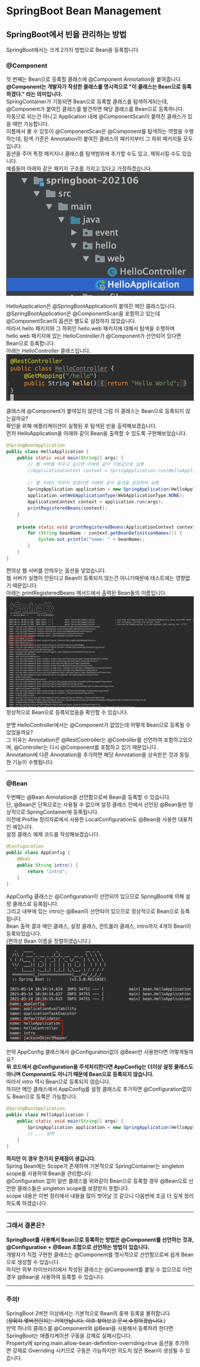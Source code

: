 # SpringBoot Bean Management  

## SpringBoot에서 빈을 관리하는 방법  

SpringBoot에서는 크게 2가지 방법으로 Bean을 등록합니다.  

### @Component
첫 번째는 Bean으로 등록할 클래스에 @Component Annotation을 붙여줍니다.  
__@Component는 개발자가 작성한 클래스를 명시적으로 "이 클래스는 Bean으로 등록하겠다." 라는 의미입니다.__  
SpringContainer가 기동되면 Bean으로 등록할 클래스를 탐색하게되는데, @Component가 붙여진 클래스를 발견하면 해당 클래스를 Bean으로 등록하니다.  
자동으로 되는건 아니고 Application 내에 @ComponentScan이 붙여진 클래스가 있을 때만 가능합니다.  
이름에서 볼 수 있듯이 @ComponentScan은 @Component를 탐색하는 역할을 수행하는데, 탐색 기준은 Annotation이 붙여진 클래스의 패키지부터 그 하위 패키지들 모두 입니다.  
옵션을 주어 특정 패키지나 클래스를 탐색범위에 추가할 수도 있고, 제외시킬 수도 있습니다.  
예를들어 아래와 같은 패키지 구조를 가지고 있다고 가정하겠습니다.  
![Alt](/images/2021-06/springboot-bean-componentscan-package.png)  

HelloApplication은 @SpringBootApplication이 붙여진 메인 클래스입니다.  
@SpringBootApplication은 @ComponentScan을 포함하고 있는데 @ComponentScan의 옵션은 별도로 설정하지 않았습니다.  
따라서 hello 패키지와 그 하위인 hello.web 패키지에 대해서 탐색을 수행하며 hello.web 패키지에 있는 HelloController가 @Component가 선언되어 있다면 Bean으로 등록합니다.  
아래는 HelloController 클래스입니다.  
![Alt](/images/2021-06/springboot-bean-restcontroller.png)  

클래스에 @Component가 붙여있지 않은데 그럼 이 클래스는 Bean으로 등록되지 않는걸까요?  
확인을 위해 애플리케이션이 실행된 후 탐색된 빈을 출력해보겠습니다.  
먼저 HelloApplication을 아래와 같이 Bean을 출력할 수 있도록 구현해보았습니다.  
```java
@SpringBootApplication
public class HelloApplication {
    public static void main(String[] args) {
        // 웹 서버를 띄우고 싶다면 아래와 같이 기본값으로 실행
        //ApplicationContext context = SpringApplication.run(HelloApplication.class, args);

        // 웹 서버는 띄우지 않겠다면 아래와 같이 옵션을 설정하여 실행
        SpringApplication application = new SpringApplication(HelloApplication.class);
        application.setWebApplicationType(WebApplicationType.NONE);
        ApplicationContext context = application.run(args);
        printRegisteredBeans(context);
    }

    private static void printRegisteredBeans(ApplicationContext context) {
        for (String beanName : context.getBeanDefinitionNames()) {
            System.out.println("name: " + beanName);
        }
    }
}
```  
편의상 웹 서버를 안띄우는 옵션을 넣었습니다.  
웹 서버가 실행이 안된다고 Bean이 등록되지 않는건 아니기때문에 테스트에는 영향없기 때문입니다.  
아래는 printRegisteredBeans 메서드에서 출력된 Bean들의 이름입니다.  
![Alt](/images/2021-06/springboot-bean-print-allbeans.png)  
정상적으로 Bean으로 등록되었음을 확인할 수 있습니다.  

분명 HelloController에서는 @Component가 없었는데 어떻게 Bean으로 등록될 수 있었을까요?  
그 이유는 Annotation은 @RestController는 @Controller를 선언하여 포함하고있으며, @Controller는 다시 @Component를 포함하고 있기 때문입니다.  
Annotation에 다른 Annotation을 추가하면 해당 Annotation을 상속받은 것과 동일한 기능이 수행됩니다.  

<hr>

### @Bean  
두번째는 @Bean Annotation을 선언함으로써 Bean을 등록할 수 있습니다.  
단, @Bean은 단독으로는 사용될 수 없으며 설정 클래스 안에서 선언된 @Bean들만 정상적으로 SpringContainer에 등록됩니다.  
이전에 Profile 정리자료에서 사용한 LocalConfiguration도 @Bean을 사용한 대표적인 예입니다.  
설정 클래스 예제 코드를 작성해보겠습니다.
```java
@Configuration
public class AppConfig {
    @Bean
    public String intro() {
        return "intro";
    }
}
``` 

AppConfig 클래스는 @Configuration이 선언되어 있으므로 SpringBoot에 의해 설정 클래스로 등록됩니다.  
그리고 내부에 있는 intro는 @Bean이 선언되어 있으므로 정상적으로 Bean으로 등록됩니다.  
Bean 출력 결과 메인 클래스, 설정 클래스, 컨트롤러 클래스, intro까지 4개의 Bean이 등록되었습니다.  
(편의상 Bean 이름을 정렬하였습니다.)
![Alt](/images/2021-06/springboot-bean-print-use-config.png)  

만약 AppConfig 클래스에서 @Configuration없이 @Bean만 사용한다면 어떻게될까요?  
__위 코드에서 @Configuration을 주석처리한다면 AppConfig는 더이상 설정 클래스도 아니며 Component도 아니기 때문에 Bean으로 등록되지 않습니다.__  
따라서 intro 역시 Bean으로 등록되지 않습니다.  
하지만 메인 클래스에서 AppConfig를 설정 클래스로 추가하면 @Configuration없이도 Bean으로 등록은 가능합니다.  
```java
@SpringBootApplication
public class HelloApplication {
    public static void main(String[] args) {
        SpringApplication application = new SpringApplication(HelloApplication.class, AppConfig.class);
        // ... 생략
    }
}
```  

__하지만 이 경우 한가지 문제점이 생깁니다.__  
Spring Bean에는 Scope가 존재하며 기본적으로 SpringContainer는 singleton scope를 사용하여 Bean을 관리합니다.  
@Configuration 없이 일반 클래스를 위와같이 Bean으로 등록할 경우 @Bean으로 선언한 클래스들은 singleton scope를 보장받지 못합니다.  
scope 내용은 이번 정리에서 내용을 많이 벗어날 것 같으니 다음번에 조금 더 깊게 정리하도록 하겠습니다.  

<hr>

### 그래서 결론은?  

__SpringBoot를 사용해서 Bean으로 등록하는 방법은 @Component를 선언하는 것과, @Configuration + @Bean 조합으로 선언하는 방법이 있습니다.__  
개발자가 직접 구현한 클래스는 @Component를 명시적으로 선언함으로써 쉽게 Bean으로 생성할 수 있습니다.  
하지만 외부 라이브러리에서 작성된 클래스는 @Component를 붙일 수 없으므로 이런 경우 @Bean을 사용하여 등록할 수 있습니다.  

<hr>

### 주의!  
SpringBoot 2버전 이상에서는 기본적으로 Bean의 중복 등록을 불허합니다.  
(~~정확히 몇버전인지는 기억안납니다. 이후 찾아보고 문서 수정하겠습니다.~~)   
만약 하나의 클래스를 @Component와 @Bean을 사용해서 등록하려 한다면 SpringBoot는 애플리케이션 구동을 강제로 실패시킵니다.  
Property에 spring.main.allow-bean-definition-overriding=true 옵션을 추가하면 강제로 Overriding 시키므로 구동은 가능하지만 의도치 않은 Bean이 생성될 수 있습니다.   
